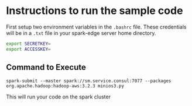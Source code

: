 # Instructions to run the sample code

First setup two environment variables in the `.bashrc` file.  These credentials will be in a `.txt` file in your spark-edge server home directory.

```bash
export SECRETKEY=
export ACCESSKEY=
```

## Command to Execute

`spark-submit --master spark://sm.service.consul:7077 --packages org.apache.hadoop:hadoop-aws:3.2.3 minios3.py`

This will run your code on the spark cluster
